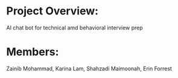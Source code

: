 # Project Overview:
AI chat bot for technical amd behavioral interview prep 

# Members:
Zainib Mohammad, Karina Lam, Shahzadi Maimoonah, Erin Forrest